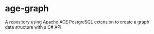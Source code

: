 # age-graph
A repository using Apache AGE PostgreSQL extension to create a graph data structure with a C# API.
